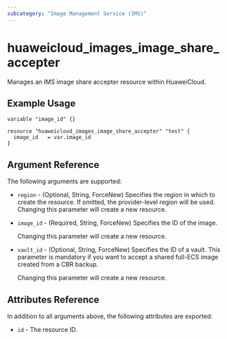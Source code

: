 ```yaml
---
subcategory: "Image Management Service (IMS)"
---
```


# huaweicloud_images_image_share_accepter

Manages an IMS image share accepter resource within HuaweiCloud.

## Example Usage

```hcl
variable "image_id" {}

resource "huaweicloud_images_image_share_accepter" "test" {
  image_id   = var.image_id
}
```

## Argument Reference

The following arguments are supported:

* `region` - (Optional, String, ForceNew) Specifies the region in which to create the resource.
  If omitted, the provider-level region will be used. Changing this parameter will create a new resource.

* `image_id` - (Required, String, ForceNew) Specifies the ID of the image.

  Changing this parameter will create a new resource.

* `vault_id` - (Optional, String, ForceNew) Specifies the ID of a vault. This parameter is mandatory if you want
  to accept a shared full-ECS image created from a CBR backup.

  Changing this parameter will create a new resource.

## Attributes Reference

In addition to all arguments above, the following attributes are exported:

* `id` - The resource ID.
